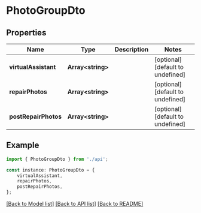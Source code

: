 # PhotoGroupDto


## Properties

Name | Type | Description | Notes
------------ | ------------- | ------------- | -------------
**virtualAssistant** | **Array&lt;string&gt;** |  | [optional] [default to undefined]
**repairPhotos** | **Array&lt;string&gt;** |  | [optional] [default to undefined]
**postRepairPhotos** | **Array&lt;string&gt;** |  | [optional] [default to undefined]

## Example

```typescript
import { PhotoGroupDto } from './api';

const instance: PhotoGroupDto = {
    virtualAssistant,
    repairPhotos,
    postRepairPhotos,
};
```

[[Back to Model list]](../README.md#documentation-for-models) [[Back to API list]](../README.md#documentation-for-api-endpoints) [[Back to README]](../README.md)
